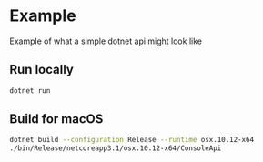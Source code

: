 # Example

Example of what a simple dotnet api might look like

## Run locally

```sh
dotnet run
```

## Build for macOS

```sh
dotnet build --configuration Release --runtime osx.10.12-x64 
./bin/Release/netcoreapp3.1/osx.10.12-x64/ConsoleApi 
```
